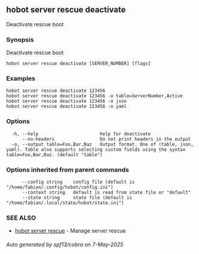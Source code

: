 ## hobot server rescue deactivate

Deactivate rescue boot

### Synopsis

Deactivate rescue boot

```
hobot server rescue deactivate [SERVER_NUMBER] [flags]
```

### Examples

```
hobot server rescue deactivate 123456
hobot server rescue deactivate 123456 -o table=ServerNumber,Active
hobot server rescue deactivate 123456 -o json
hobot server rescue deactivate 123456 -o yaml
```

### Options

```
  -h, --help                       help for deactivate
      --no-headers                 Do not print headers in the output
  -o, --output table=Foo,Bar,Baz   Output format. One of (table, json, yaml). Table also supports selecting custom fields using the syntax table=Foo,Bar,Baz. (default "table")
```

### Options inherited from parent commands

```
      --config string    config file (default is "/home/fabian/.config/hobot/config.ini")
      --context string   default is read from state file or "default"
      --state string     state file (default is "/home/fabian/.local/state/hobot/state.ini")
```

### SEE ALSO

* [hobot server rescue](hobot_server_rescue.md)	 - Manage server rescue

###### Auto generated by spf13/cobra on 7-May-2025
